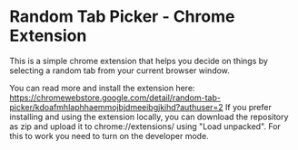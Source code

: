 # Random Tab Picker - Chrome Extension

This is a simple chrome extension that helps you decide on things by selecting a random tab from your current browser window.

You can read more and install the extension here: https://chromewebstore.google.com/detail/random-tab-picker/kdoafmhlaphhaemmojbjdmeeibgjkihd?authuser=2 
If you prefer installing and using the extension locally, you can download the repository as zip and upload it to chrome://extensions/ using "Load unpacked". For this to work you need to turn on the developer mode.
